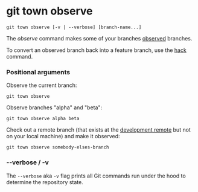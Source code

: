# git town observe

```command-summary
git town observe [-v | --verbose] [branch-name...]
```

The _observe_ command makes some of your branches
[observed](../branch-types.md#observed-branches) branches.

To convert an observed branch back into a feature branch, use the
[hack](hack.md) command.

### Positional arguments

Observe the current branch:

```fish
git town observe
```

Observe branches "alpha" and "beta":

```fish
git town observe alpha beta
```

Check out a remote branch (that exists at the
[development remote](../preferences/dev-remote.md) but not on your local
machine) and make it observed:

```fish
git town observe somebody-elses-branch
```

### --verbose / -v

The `--verbose` aka `-v` flag prints all Git commands run under the hood to
determine the repository state.
